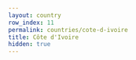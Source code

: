 ```yaml
---
layout: country
row_index: 11
permalink: countries/cote-d-ivoire
title: Côte d'Ivoire
hidden: true
---
```

